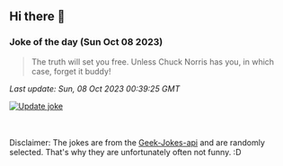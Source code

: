## Hi there 👋

### Joke of the day (Sun Oct 08 2023)
<!-- joke -->
>The truth will set you free. Unless Chuck Norris has you, in which case, forget it buddy!
<!-- /joke -->

*Last update: Sun, 08 Oct 2023 00:39:25 GMT*

[![Update joke](https://github.com/nclskfm/nclskfm/actions/workflows/joke.yml/badge.svg)](https://github.com/nclskfm/nclskfm/actions/workflows/joke.yml)

<br><br>
Disclaimer: The jokes are from the [Geek-Jokes-api](https://github.com/sameerkumar18/geek-joke-api) and are randomly selected. That's why they are unfortunately often not funny. :D

